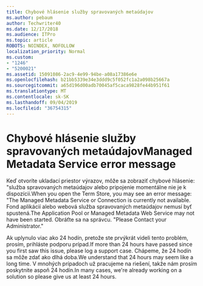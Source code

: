 ```yaml
---
title: Chybové hlásenie služby spravovaných metaúdajov
ms.author: pebaum
author: Techwriter40
ms.date: 12/17/2018
ms.audience: ITPro
ms.topic: article
ROBOTS: NOINDEX, NOFOLLOW
localization_priority: Normal
ms.custom:
- "1246"
- "5200021"
ms.assetid: 15091086-2ac9-4e99-94be-a08a17386e6e
ms.openlocfilehash: b21bb5339e34e3ddd9c5f052fc1a2a098b25667a
ms.sourcegitcommit: a65d196d00adb70045af5caca9828fe44b951f61
ms.translationtype: MT
ms.contentlocale: sk-SK
ms.lasthandoff: 09/04/2019
ms.locfileid: "36754315"
---
```

# <a name="managed-metadata-service-error-message"></a><span data-ttu-id="ef74a-102">Chybové hlásenie služby spravovaných metaúdajov</span><span class="sxs-lookup"><span data-stu-id="ef74a-102">Managed Metadata Service error message</span></span>

<span data-ttu-id="ef74a-103">Keď otvoríte ukladací priestor výrazov, môže sa zobraziť chybové hlásenie: "služba spravovaných metaúdajov alebo pripojenie momentálne nie je k dispozícii.</span><span class="sxs-lookup"><span data-stu-id="ef74a-103">When you open the Term Store, you may see an error message: "The Managed Metadata Service or Connection is currently not available.</span></span> <span data-ttu-id="ef74a-104">Fond aplikácií alebo webová služba spravovaných metaúdajov nemusí byť spustená.</span><span class="sxs-lookup"><span data-stu-id="ef74a-104">The Application Pool or Managed Metadata Web Service may not have been started.</span></span> <span data-ttu-id="ef74a-105">Obráťte sa na správcu. "</span><span class="sxs-lookup"><span data-stu-id="ef74a-105">Please Contact your Administrator."</span></span>
  
<span data-ttu-id="ef74a-106">Ak uplynulo viac ako 24 hodín, pretože ste prvýkrát videli tento problém, prosím, prihláste podporu prípad.</span><span class="sxs-lookup"><span data-stu-id="ef74a-106">If more than 24 hours have passed since you first saw this issue, please log a support case.</span></span> <span data-ttu-id="ef74a-107">Chápeme, že 24 hodín sa môže zdať ako dlhá doba.</span><span class="sxs-lookup"><span data-stu-id="ef74a-107">We understand that 24 hours may seem like a long time.</span></span> <span data-ttu-id="ef74a-108">V mnohých prípadoch už pracujeme na riešení, takže nám prosím poskytnite aspoň 24 hodín.</span><span class="sxs-lookup"><span data-stu-id="ef74a-108">In many cases, we're already working on a solution so please give us at least 24 hours.</span></span>
  